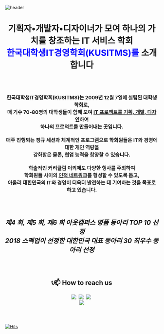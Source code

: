 
![header](https://capsule-render.vercel.app/api?type=waving&height=200&text=KUSITMS&color=0:0252A5,100:0F9283&fontColor=FFFFFF)

<h1 align="center">기획자•개발자•디자이너가 모여 하나의 가치를 창조하는 IT 서비스 학회</br><span style="color:blue">한국대학생IT경영학회(KUSITMS)를</span> 소개합니다</h1>

</br></br>


<h3 align="center">
  
한국대학생IT경영학회(KUSITMS)는 2009년 12월 7일에 설립된 대학생 학회로, 
</br>
매 기수 70-80명의 대학생들이 함께 모여 <U>IT 프로젝트를 기획, 개발, 디자인</U>하여
</br>
하나의 프로덕트를 만들어내는 곳입니다.
</br>
</br>
매주 진행되는 정규 세션과 체계적인 프로그램으로 학회원들은 IT와 경영에 대한 개인 역량을
</br>
강화함은 물론, 협업 능력을 함양할 수 있습니다.
</br></br>
학술적인 커리큘럼 이외에도 다양한 행사를 주최하여
</br>
학회원들 사이의 <U>인적 네트워크</U>를 형성할 수 있도록 돕고,
</br>
아울러 대한민국의 IT와 경영이 더욱더 발전하는 데 기여하는 것을 목표로 하고 있습니다.
</h3>

</br></br>

<h2 align="center">
  <i>
    제4 회, 제5 회, 제6 회 아웃캠퍼스 명품 동아리 TOP 10 선정
    </br>
    2018 스펙업이 선정한 대한민국 대표 동아리 30 최우수 동아리 선정
  </i>
</h2>

</br></br>



<h2 align="center"><b>📞📫 How to reach us</b></h2>

<p align="center">
<a href="mailto:kusitms@gmail.com"> <img src="https://img.shields.io/badge/Gmail-d14836?style=flat-square&logo=Gmail&logoColor=white&link=mailto:boaz.bigdata@gmail.com"/></a>&nbsp 
<a href="https://www.facebook.com/kusitms.page"><img src="https://img.shields.io/badge/Facebook-1877F2?style=flat-square&logo=Facebook&logoColor=white"/></a>&nbsp 
<a href="https://www.instagram.com/kusitms_official/"><img src="https://img.shields.io/badge/Instagram-E4405F?style=flat-square&logo=Instagram&logoColor=white"/></a>&nbsp 
<br/>
<a href="https://www.youtube.com/user/KUSITMS"><img src="https://img.shields.io/badge/YouTube-FF0000?style=flat-square&logo=YouTube&logoColor=white"/></a>


</br></br>
 


<p align="left">
  
[![Hits](https://hits.seeyoufarm.com/api/count/incr/badge.svg?url=https://github.com/KUSITMS-Official&count_bg=%2379C83D&title_bg=%23555555&icon=&icon_color=%23E7E7E7&title=hits&edge_flat=false)](https://hits.seeyoufarm.com)
  
</p>
